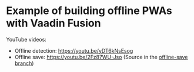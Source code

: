 # Example of building offline PWAs with Vaadin Fusion

YouTube videos: 
- Offline detection: https://youtu.be/yDT6kNsEsog
- Offline save: https://youtu.be/2Fz87WU-Jso (Source in the [offline-save branch](https://github.com/marcushellberg/vaadin-offline-detection/tree/offline-save))




